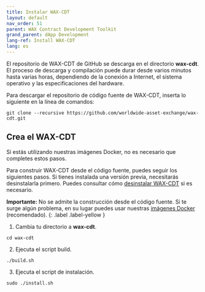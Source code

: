 ```yaml
---
title: Instalar WAX-CDT
layout: default
nav_order: 51
parent: WAX Contract Development Toolkit
grand_parent: dApp Development
lang-ref: Install WAX-CDT
lang: es
---
```


El repositorio de WAX-CDT de GitHub se descarga en el directorio **wax-cdt**. El proceso de descarga y compilación puede durar desde varios minutos hasta varias horas, dependiendo de la conexión a Internet, el sistema operativo y las especificaciones del hardware.

Para descargar el repositorio de código fuente de WAX-CDT, inserta lo siguiente en la línea de comandos:

```
git clone --recursive https://github.com/worldwide-asset-exchange/wax-cdt.git
```

## Crea el WAX-CDT

Si estás utilizando nuestras imágenes Docker, no es necesario que completes estos pasos.

Para construir WAX-CDT desde el código fuente, puedes seguir los siguientes pasos. Si tienes instalada una versión previa, necesitarás desinstalarla primero. Puedes consultar cómo [desinstalar WAX-CDT](/es/tutorials/cdt_uninstall) si es necesario.

<strong>Importante:</strong> No se admite la construcción desde el código fuente. Si te surge algún problema, en su lugar puedes usar nuestras [imágenes Docker](/es/dapp-development/docker-setup/) (recomendado).
{: .label .label-yellow }

1. Cambia tu directorio a **wax-cdt**.

```
cd wax-cdt
```

2. Ejecuta el script build.

```
./build.sh
```

3. Ejecuta el script de instalación.

```
sudo ./install.sh
```
